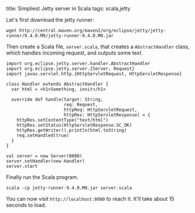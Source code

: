 title: Simpliest Jetty server in Scala
tags: scala,jetty

Let's first download the jetty runner:

    wget http://central.maven.org/maven2/org/eclipse/jetty/jetty-runner/9.4.0.M0/jetty-runner-9.4.0.M0.jar

Then create a Scala file, `server.scala`, that creates a `AbstractHandler` class, which handles incoming request, and outputs some text.

    import org.eclipse.jetty.server.handler.AbstractHandler
    import org.eclipse.jetty.server.{Server, Request}
    import javax.servlet.http.{HttpServletRequest, HttpServletResponse}
    
    class Handler extends AbstractHandler {
      var html = <h1>Something, innit</h1>
    
      override def handle(target: String,
                          req: Request,
                          httpReq: HttpServletRequest,
                          httpRes: HttpServletResponse) = {
        httpRes.setContentType("text/html")
        httpRes.setStatus(HttpServletResponse.SC_OK)
        httpRes.getWriter().println(html.toString)
        req.setHandled(true)
      }
    }
    
    val server = new Server(8080)
    server.setHandler(new Handler)
    server.start

Finally run the Scala program.

    scala -cp jetty-runner-9.4.0.M0.jar server.scala

You can now visit `http://localhost:8080` to reach it. It'll take about 15 seconds to load.
